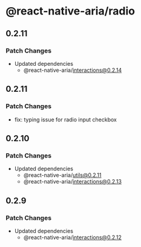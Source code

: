 # @react-native-aria/radio

## 0.2.11

### Patch Changes

- Updated dependencies
  - @react-native-aria/interactions@0.2.14

## 0.2.11

### Patch Changes

- fix: typing issue for radio input checkbox

## 0.2.10

### Patch Changes

- Updated dependencies
  - @react-native-aria/utils@0.2.11
  - @react-native-aria/interactions@0.2.13

## 0.2.9

### Patch Changes

- Updated dependencies
  - @react-native-aria/interactions@0.2.12
